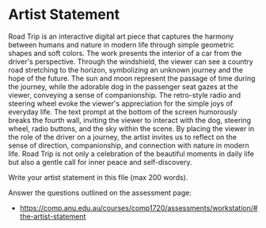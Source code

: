 # Artist Statement

Road Trip is an interactive digital art piece that captures the harmony between humans and nature in modern life through simple geometric shapes and soft colors. The work presents the interior of a car from the driver's perspective. Through the windshield, the viewer can see a country road stretching to the horizon, symbolizing an unknown journey and the hope of the future. The sun and moon represent the passage of time during the journey, while the adorable dog in the passenger seat gazes at the viewer, conveying a sense of companionship.
The retro-style radio and steering wheel evoke the viewer's appreciation for the simple joys of everyday life. The text prompt at the bottom of the screen humorously breaks the fourth wall, inviting the viewer to interact with the dog, steering wheel, radio buttons, and the sky within the scene. By placing the viewer in the role of the driver on a journey, the artist invites us to reflect on the sense of direction, companionship, and connection with nature in modern life. Road Trip is not only a celebration of the beautiful moments in daily life but also a gentle call for inner peace and self-discovery.

Write your artist statement in this file (max 200 words).

Answer the questions outlined on the assessment page:
- https://comp.anu.edu.au/courses/comp1720/assessments/workstation/#the-artist-statement


